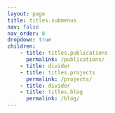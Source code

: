 ```yaml
---
layout: page
title: titles.submenus
nav: false
nav_order: 8
dropdown: true
children:
    - title: titles.publications
      permalink: /publications/
    - title: divider
    - title: titles.projects
      permalink: /projects/
    - title: divider
    - title: titles.blog
      permalink: /blog/
---
```

